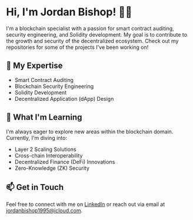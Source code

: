 # Hi, I'm Jordan Bishop! 👋🏽

I'm a blockchain specialist with a passion for smart contract auditing, security engineering, and Solidity development. My goal is to contribute to the growth and security of the decentralized ecosystem. Check out my repositories for some of the projects I've been working on!

## 🔭 My Expertise

- Smart Contract Auditing
- Blockchain Security Engineering
- Solidity Development
- Decentralized Application (dApp) Design

## 🔐 What I'm Learning

I'm always eager to explore new areas within the blockchain domain. Currently, I'm diving into:

- Layer 2 Scaling Solutions
- Cross-chain Interoperability
- Decentralized Finance (DeFi) Innovations
- Zero-Knowledge (ZK) Security

## 📫 Get in Touch

Feel free to connect with me on [LinkedIn](https://www.linkedin.com/in/jordan-bishop-a2503821a/) or reach out via email at jordanbishop1995@icloud.com.
